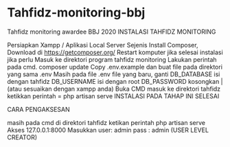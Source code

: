 # Tahfidz-monitoring-bbj
Tahfidz monitoring awardee BBJ 2020
INSTALASI TAHFIDZ MONITORING

Persiapkan Xampp / Aplikasi Local Server Sejenis
Install Composer, Download di https://getcomposer.org/
Restart komputer jika selesai instalasi jika perlu
Masuk ke direktori program tahfidz monitoring
Lakukan perintah pada cmd. composer update
Copy .env.example dan buat file pada direktori yang sama .env
Masih pada file .env file yang baru, ganti DB_DATABASE isi dengan tahfidz DB_USERNAME isi dengan root DB_PASSWORD kosongkan | (atau sesuaikan dengan xampp anda)
Buka CMD masuk ke direktori tahfidz ketikkan perintah = php artisan serve
INSTALASI PADA TAHAP INI SELESAI

CARA PENGAKSESAN

masih pada cmd di direktori tahfidz ketikan perintah php artisan serve
Akses 127.0.0.1:8000
Masukkan user: admin
pass : admin
(USER LEVEL CREATOR)

